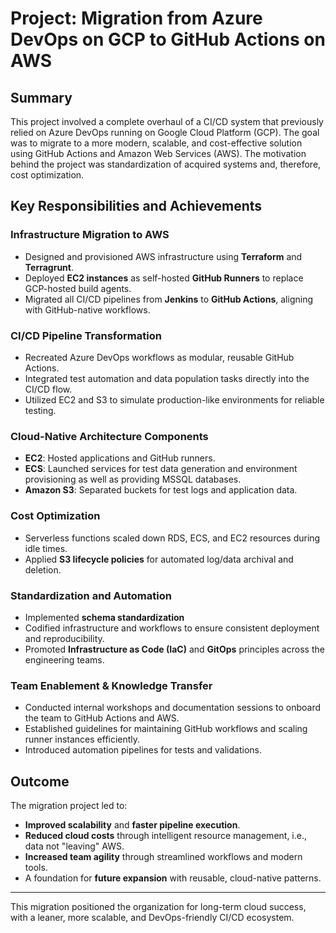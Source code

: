 # Project: Migration from Azure DevOps on GCP to GitHub Actions on AWS

## Summary

This project involved a complete overhaul of a CI/CD system that previously relied on Azure DevOps running on Google Cloud Platform (GCP). The goal was to migrate to a more modern, scalable, and cost-effective solution using GitHub Actions and Amazon Web Services (AWS). The motivation behind the project was standardization of acquired systems and, therefore, cost optimization.

## Key Responsibilities and Achievements

### Infrastructure Migration to AWS

- Designed and provisioned AWS infrastructure using **Terraform** and **Terragrunt**.
- Deployed **EC2 instances** as self-hosted **GitHub Runners** to replace GCP-hosted build agents.
- Migrated all CI/CD pipelines from **Jenkins** to **GitHub Actions**, aligning with GitHub-native workflows.

### CI/CD Pipeline Transformation

- Recreated Azure DevOps workflows as modular, reusable GitHub Actions.
- Integrated test automation and data population tasks directly into the CI/CD flow.
- Utilized EC2 and S3 to simulate production-like environments for reliable testing.

### Cloud-Native Architecture Components

- **EC2**: Hosted applications and GitHub runners.
- **ECS**: Launched services for test data generation and environment provisioning as well as providing MSSQL databases.
- **Amazon S3**: Separated buckets for test logs and application data.

### Cost Optimization

- Serverless functions scaled down RDS, ECS, and EC2 resources during idle times.
- Applied **S3 lifecycle policies** for automated log/data archival and deletion.

### Standardization and Automation

- Implemented **schema standardization**
- Codified infrastructure and workflows to ensure consistent deployment and reproducibility.
- Promoted **Infrastructure as Code (IaC)** and **GitOps** principles across the engineering teams.

### Team Enablement & Knowledge Transfer

- Conducted internal workshops and documentation sessions to onboard the team to GitHub Actions and AWS.
- Established guidelines for maintaining GitHub workflows and scaling runner instances efficiently.
- Introduced automation pipelines for tests and validations.

## Outcome

The migration project led to:

- **Improved scalability** and **faster pipeline execution**.
- **Reduced cloud costs** through intelligent resource management, i.e., data not "leaving" AWS.
- **Increased team agility** through streamlined workflows and modern tools.
- A foundation for **future expansion** with reusable, cloud-native patterns.

---

This migration positioned the organization for long-term cloud success, with a leaner, more scalable, and DevOps-friendly CI/CD ecosystem.
